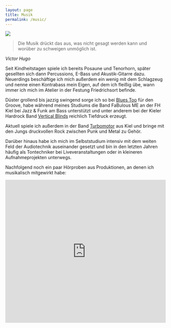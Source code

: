 ```yaml
---
layout: page
title: Musik
permalink: /music/
---
```


<section class="music">
    <img class="circle-image right" src="{{ "/assets/img/music.jpg" | prepend: site.url }}" srcset="{{ "/assets/img/music-2x.jpg" | prepend: site.url }} 2x">
    <div class="row">
        <p>
            <blockquote>Die Musik drückt das aus, was nicht gesagt werden kann und worüber zu schweigen unmöglich ist.</blockquote><cite>Victor Hugo</cite>
        </p>
    </div>
    <div class="row">
        <p>
            Seit Kindheitstagen spiele ich bereits Posaune und Tenorhorn, später gesellten sich dann Percussions, E-Bass und Akustik-Gitarre dazu. Neuerdings beschäftige ich mich außerdem ein wenig mit dem Schlagzeug und nenne einen Kontrabass mein Eigen, auf dem ich fleißig übe, wann immer ich mich im Atelier in der Festung Friedrichsort befinde.
        </p>
        <p>
            Düster grollend bis jazzig swingend sorge ich so bei <a href="http://www.bluestoo.de/" target="_blank">Blues Too</a> für den Groove, habe während meines Studiums die Band FaBulous ME an der FH Kiel bei Jazz & Funk am Bass unterstützt und unter anderem bei der Kieler Hardrock Band <a href="https://www.facebook.com/pages/Vertical-Blinds/667924916593648" target="_blank">Vertical Blinds</a> reichlich Tiefdruck erzeugt.
        </p>
        <p>
            Aktuell spiele ich außerdem in der Band <a href="http://turbomotor.rocks/" target="_blank">Turbomotor</a> aus Kiel und bringe mit den Jungs druckvollen Rock zwischen Punk und Metal zu Gehör.
        </p>
        <p>
            Darüber hinaus habe ich mich im Selbststudium intensiv mit dem weiten Feld der Audiotechnik auseinander gesetzt und bin in den letzten Jahren häufig als Tontechniker bei Liveveranstaltungen oder in kleineren Aufnahmeprojekten unterwegs.
        </p>
        <p>
            Nachfolgend noch ein paar Hörproben aus Produktionen, an denen ich musikalisch mitgewirkt habe:
        </p>
        <iframe width="100%" height="450" scrolling="no" frameborder="no" src="https://w.soundcloud.com/player/?url=https%3A//api.soundcloud.com/playlists/25618794&amp;color=2980b9&amp;auto_play=false&amp;hide_related=false&amp;show_artwork=false&amp;show_user=false"></iframe>
    </div>
</section>
